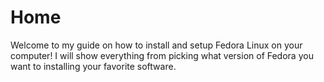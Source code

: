 # Home

Welcome to my guide on how to install and setup Fedora Linux on your computer! I will show everything from picking what version of Fedora you want to installing your favorite software.